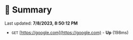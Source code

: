 # 📖 Summary
Last updated: **7/8/2023, 8:50:12 PM**

- `GET` [https://google.com](https://google.com) - **Up** (198ms)
